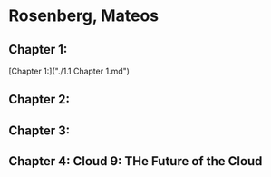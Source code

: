 # Rosenberg, Mateos

## Chapter 1:
[Chapter 1:]("./1.1 Chapter 1.md")

## Chapter 2:

## Chapter 3:

## Chapter 4: Cloud 9: THe Future of the Cloud